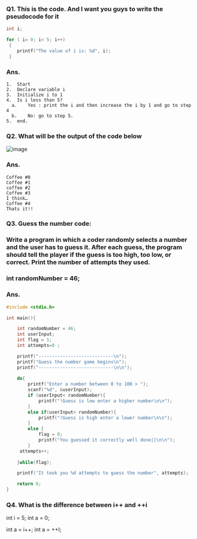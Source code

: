 ### Q1. This is the code. And I want you guys to write the pseudocode for it

``` C
int i;

for ( i= 0; i< 5; i++)
 {
   	printf("The value of i is: %d", i);
 }

```

### Ans.

```
1.	Start
2.	Declare variable i
3.	Initialize i to 1
4.	Is i less than 5?
  a.	Yes : print the i and then increase the i by 1 and go to step 4
  b.	No: go to step 5.
5.	end.

```


### Q2. What will be the output of the code below
 
![image](https://github.com/pratham-garg-456/IPC144_SLG/assets/81003075/adb8a501-0402-4e04-ae15-fa0b82c35218)


### Ans. 
```
Coffee #0
Coffee #1
coffee #2
Coffee #3
I think…
Coffee #4
Thats it!!
```
### Q3. Guess the number code:
### Write a program in which a coder randomly selects a number and the user has to guess it. After each guess, the program should tell the player if the guess is too high, too low, or correct. Print the number of attempts they used.

### int randomNumber = 46;

### Ans. 

``` C
#include <stdio.h>

int main(){

	int randomNumber = 46;
	int userInput;
	int flag = 1;
	int attempts=0 ;

    printf("----------------------------\n");
	printf("Guess the number game begins\n");
	printf("----------------------------\n\n");
	
	do{
		printf("Enter a number between 0 to 100 > ");
		scanf("%d", &userInput);
		if (userInput< randomNumber){
			printf("!Guess is low enter a higher number\n\n");
		}
		else if(userInput> randomNumber){
			printf("!Guess is high enter a lower number\n\n");
		}
		else {
			flag = 0;
			printf("You guessed it correctly well done||\n\n");
		}
	 attempts++;	
	
	}while(flag);

	printf("It took you %d attempts to guess the number", attempts);

	return 0;
}

```

### Q4. What is the difference between i++ and ++i

int i = 5;
int a = 0;

int a = i++;
int a = ++I;





